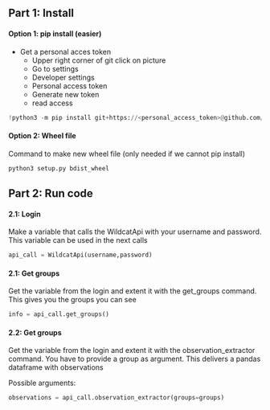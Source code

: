 ## Part 1: Install
#### Option 1: pip install (easier)
- Get a personal acces token
  - Upper right corner of git click on picture
  - Go to settings
  - Developer settings
  - Personal access token
  - Generate new token
  - read access
```python
!python3 -m pip install git+https://<personal_access_token>@github.com/SensingClues/wildcat-api-python.git@main
```
#### Option 2: Wheel file 
Command to make new wheel file (only needed if we cannot pip install)
```python
python3 setup.py bdist_wheel 
```


## Part 2: Run code

#### 2.1: Login
Make a variable that calls the WildcatApi with your username and password. 
This variable can be used in the next calls
```python
api_call = WildcatApi(username,password)
```
#### 2.1: Get groups
Get the variable from the login and extent it with the get_groups command. This gives
you the groups you can see
```python
info = api_call.get_groups()
```
#### 2.2: Get groups
Get the variable from the login and extent it with the observation_extractor command. 
You have to provide a group as argument. This delivers a pandas dataframe with observations

Possible arguments: 

```python
observations = api_call.observation_extractor(groups=groups)
```
